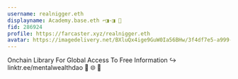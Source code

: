 ```yaml
---
username: realnigger.eth
displayname: Academy.base.eth ⌐◨-◨ 🔵
fid: 286924
profile: https://farcaster.xyz/realnigger.eth
avatar: https://imagedelivery.net/BXluQx4ige9GuW0Ia56BHw/3f4df7e5-a999-4292-e9b5-520361f10d00/original
---
```


Onchain Library For Global Access To Free Information ↪ linktr.ee/mentalwealthdao 🍏 🌐 📖
